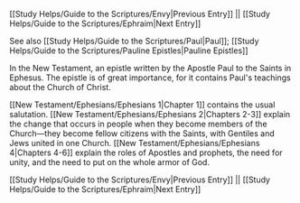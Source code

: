 [[Study Helps/Guide to the Scriptures/Envy|Previous Entry]]  ||  [[Study Helps/Guide to the Scriptures/Ephraim|Next Entry]]

 See also [[Study Helps/Guide to the Scriptures/Paul|Paul]]; [[Study Helps/Guide to the Scriptures/Pauline Epistles|Pauline Epistles]]

 In the New Testament, an epistle written by the Apostle Paul to the Saints in Ephesus. The epistle is of great importance, for it contains Paul's teachings about the Church of Christ.

 [[New Testament/Ephesians/Ephesians 1|Chapter 1]] contains the usual salutation. [[New Testament/Ephesians/Ephesians 2|Chapters 2-3]] explain the change that occurs in people when they become members of the Church—they become fellow citizens with the Saints, with Gentiles and Jews united in one Church. [[New Testament/Ephesians/Ephesians 4|Chapters 4-6]] explain the roles of Apostles and prophets, the need for unity, and the need to put on the whole armor of God.

[[Study Helps/Guide to the Scriptures/Envy|Previous Entry]]  ||  [[Study Helps/Guide to the Scriptures/Ephraim|Next Entry]]